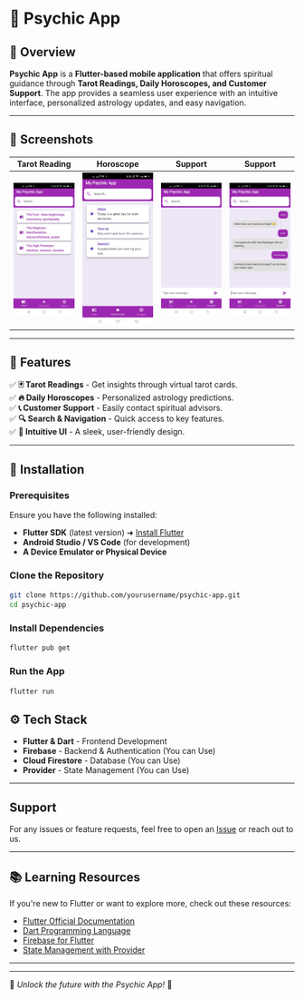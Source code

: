 # 🔮 Psychic App

## 🌟 Overview
**Psychic App** is a **Flutter-based mobile application** that offers spiritual guidance through **Tarot Readings, Daily Horoscopes, and Customer Support**. The app provides a seamless user experience with an intuitive interface, personalized astrology updates, and easy navigation.

---

## 📸 Screenshots
| Tarot Reading | Horoscope | Support | Support |
|------------|--------------|-----------|---------|
| ![Tarot Reading](assets/image1.jpg) | ![Horoscope](assets/image2.jpg) | ![Support](assets/image3.jpg) | ![Support](assets/image4.jpg) |

---

## 🚀 Features
✅ **🃏 Tarot Readings** - Get insights through virtual tarot cards.  
✅ **🔥 Daily Horoscopes** - Personalized astrology predictions.  
✅ **📞 Customer Support** - Easily contact spiritual advisors.  
✅ **🔍 Search & Navigation** - Quick access to key features.  
✅ **📲 Intuitive UI** - A sleek, user-friendly design.  

---

## 📲 Installation
### Prerequisites
Ensure you have the following installed:
- **Flutter SDK** (latest version) ➜ [Install Flutter](https://flutter.dev/docs/get-started/install)
- **Android Studio / VS Code** (for development)
- **A Device Emulator or Physical Device**

### Clone the Repository
```sh
git clone https://github.com/yourusername/psychic-app.git
cd psychic-app
```

### Install Dependencies
```sh
flutter pub get
```

### Run the App
```sh
flutter run
```

## ⚙️ Tech Stack
- **Flutter & Dart** - Frontend Development
- **Firebase** - Backend & Authentication (You can Use)
- **Cloud Firestore** - Database (You can Use)
- **Provider** - State Management (You can Use)

---

## Support
For any issues or feature requests, feel free to open an [Issue](https://github.com/yourusername/psychic-app/issues) or reach out to us.

---

## 📚 Learning Resources
If you're new to Flutter or want to explore more, check out these resources:
- [Flutter Official Documentation](https://flutter.dev/docs)
- [Dart Programming Language](https://dart.dev/)
- [Firebase for Flutter](https://firebase.flutter.dev/)
- [State Management with Provider](https://flutter.dev/docs/development/data-and-backend/state-mgmt/simple)
---

---

🔮 *Unlock the future with the Psychic App!* 🌟
